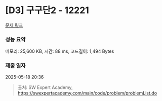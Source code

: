 # [D3] 구구단2 - 12221 

[문제 링크](https://swexpertacademy.com/main/code/problem/problemDetail.do?contestProbId=AXpz3dravpQDFATi) 

### 성능 요약

메모리: 25,600 KB, 시간: 88 ms, 코드길이: 1,494 Bytes

### 제출 일자

2025-05-18 20:36



> 출처: SW Expert Academy, https://swexpertacademy.com/main/code/problem/problemList.do